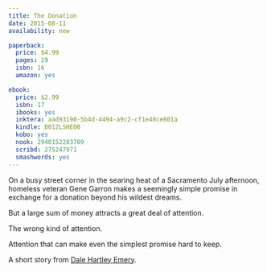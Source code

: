 ```yaml
---
title: The Donation
date: 2015-08-11
availability: new

paperback:
  price: $4.99
  pages: 29
  isbn: 16
  amazon: yes

ebook:
  price: $2.99
  isbn: 17
  ibooks: yes
  inktera: aad93190-5b4d-4494-a9c2-cf1e48ce801a
  kindle: B012LSHEO8
  kobo: yes
  nook: 2940152283709
  scribd: 275247971
  smashwords: yes
---
```


On a busy street corner in the searing heat of a Sacramento July afternoon,
homeless veteran Gene Garron
makes a seemingly simple promise
in exchange for a donation beyond his wildest dreams.

But a large sum of money attracts a great deal of attention.

The wrong kind of attention.

Attention that can make even the simplest promise hard to keep.

A short story
from [Dale Hartley Emery](http://dalehartleyemery.com).
